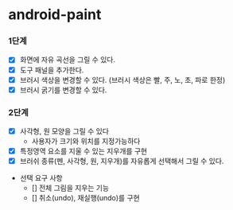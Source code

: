 # android-paint

### 1단계
- [x] 화면에 자유 곡선을 그릴 수 있다.
- [x] 도구 패널을 추가한다.
- [x] 브러시 색상을 변경할 수 있다. (브러시 색상은 빨, 주, 노, 초, 파로 한정)
- [x] 브러시 굵기를 변경할 수 있다.

### 2단계
- [x] 사각형, 원 모양을 그릴 수 있다
  - 사용자가 크기와 위치를 지정가능하다
- [x] 특정영역 요소를 지울 수 있는 지우개를 구현
- [x] 브러쉬 종류(펜, 사각형, 원, 지우개)를 자유롭게 선택해서 그릴 수 있다.

- 선택 요구 사항
  - [] 전체 그림을 지우는 기능
  - [] 취소(undo), 재실행(undo)를 구현

